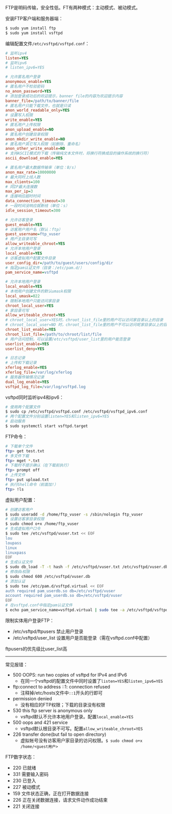 FTP是明码传输，安全性低。FT有两种模式：主动模式、被动模式。

安装FTP客户端和服务器端：

``` Bash
$ sudo yum install ftp
$ sudo yum install vsftpd
```

编辑配置文件`/etc/vsftpd/vsftpd.conf`：

``` ini
# 监听ipv4
listen=YES
# 监听ipv6
# listen_ipv6=YES

# 允许匿名用户登录
anonymous_enable=YES
# 匿名用户不检验密码
no_anon_password=YES
# 添加登录成功后的欢迎提示，banner file的内容为欢迎提示内容
banner_file=/path/to/banner/file
# 匿名用户只能下载文件，也就是只读
anon_world_readable_only=YES
# 设置写入权限
write_enable=YES
# 匿名用户上传权限
anon_upload_enable=NO
# 匿名用户创建目录权限
anon_mkdir_write_enable=NO
# 匿名用户其它写入权限（如删除、重命名）
anon_other_write_enable=NO
# 支持ASCII模式的下载（传输纯文本文件时，将换行符换成目的操作系统的换行符）
ascii_download_enable=YES

# 匿名用户最大数据传输率（单位：B/s）
anon_max_rate=10000000
# 最大同时上线人数
max_clients=100
# 同IP最大连接数
max_per_ip=3
# 连接响应超时时间
data_connection_timeout=30
# 一段时间没响应就断线（单位：s）
idle_session_timeout=300

# 允许访客登录
guest_enable=YES
# 访客用户用户名（默认：ftp）
guest_username=ftp_vuser
# 用户主目录可写
allow_writeable_chroot=YES
# 允许本地用户登录
local_enable=YES
# 访客虚拟用户配置文件目录
user_config_dir=/path/to/guest/users/config/dir
# 指定pam认证文件（目录：/etc/pam.d/）
pam_service_name=vsftpd

# 允许本地用户登录
local_enable=YES
# 本地用户创建文件的默认umask权限
local_umask=022
# 限制本地用户只能访问家目录
chroot_local_user=YES
# 家目录可写
allow_writeable_chroot=YES
# chroot_local_user=YES时，chroot_list_file里的用户可以访问家目录以上的目录
# chroot_local_user=NO 时，chroot_list_file里的用户不可以访问呢家目录以上的目录
chroot_list_enable=YES
chroot_list_file=/path/to/chroot/list/file
# 用户访问控制，可以设置/etc/vsftpd/user_list里的用户能否登录
userlist_enable=YES
userlist_deny=YES

# 日志记录
# 上传和下载记录
xferlog_enable=YES
xferlog_file=/var/log/xferlog
# 服务器传输情况记录
dual_log_enable=YES
vsftpd_log_file=/var/log/vsftpd.log
```

vsftpd同时监听ipv4和ipv6：

``` Bash
# 使用两个配置文件
$ sudo cp /etc/vsftpd/vsftpd.conf /etc/vsftpd/vsftpd_ipv6.conf
# 两个配置文件分别设置listen=YES和listen_ipv6=YES
# 启动服务
$ sudo systemctl start vsftpd.target
```

FTP命令：

``` Bash
# 下载单个文件
ftp> get test.txt
# 多文件下载
ftp> mget *.txt
# 下载时不提示确认（在下载前执行）
ftp> prompt off
# 上传文件
ftp> put upload.txt
# 执行Shell命令（前面加!）
ftp> !ls
```

虚拟用户配置：

``` Bash
# 创建访客用户
$ sudo useradd -d /home/ftp_vuser -s /sbin/nologin ftp_vuser
# 设置访客家目录权限
$ sudo chmod o+x /home/ftp_vuser
# 生成虚拟用户口令
$ sudo tee /etc/vsftpd/vuser.txt << EOF
lou
loupass
linux
linuxpass
EOF
# 生成认证文件
$ sudo db_load -T -t hash -f /etc/vsftpd/vuser.txt /etc/vsftpd/vuser.db
# 修改db权限
$ sudo chmod 600 /etc/vsftpd/vuser.db
# 添加认证
$ sudo tee /etc/pam.d/vsftpd.virtual << EOF
auth required pam_userdb.so db=/etc/vsftpd/vuser
account required pam_userdb.so db=/etc/vsftpd/vuser
EOF
# 在vsftpd.conf中指定pam认证文件
$ echo pam_service_name=vsftpd.virtual | sudo tee -a /etc/vsftpd/vsftpd.conf
```

限制实体用户登录FTP：

- /etc/vsftpd/ftpusers 禁止用户登录
- /etc/vsftpd/user_list  设置用户是否能登录（需在vsftpd.conf中配置）

ftpusers的优先级比user_list高

---

常见报错：

- 500 OOPS: run two copies of vsftpd for IPv4 and IPv6
    - 在同一个vsftpd的配置文件中同时设置了`listen=YES`和`listen_ipv6=YES`
- ftp:connect to address ::1: connection refused
    - 注释掉/etc/hosts文件中`::1`开头的行即可
- permission denied
    - 没有相应的FTP权限；下载的目录没有权限
- 530 this ftp server is anonymous only
    - vsftpd默认不允许本地用户登录。配置`local_enable=YES`
- 500 oops and 421 service
    - vsftpd默认根目录不可写。配置`allow_writeable_chroot=YES`
- 226 transfer done(but fail to open directory)
    - 虚拟帐号没有访客用户家目录的访问权限。`$ sudo chmod o+x /home/<guest用户>`

FTP数字状态：

- 220 已就绪
- 331 需要输入密码
- 230 已登入
- 227 被动模式
- 159 文件状态正确，正在打开数据连接
- 226 正在关闭数据连接，请求文件动作成功结束
- 221 关闭连接


